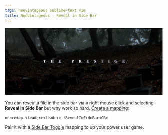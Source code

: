 ```yaml
---
tags: neovintageous sublime-text vim
title: NeoVintageous - Reveal in Side Bar
---
```


![The Prestige (2006)](/assets/2023-05-18-the-prestige.webp)

You can reveal a file in the side bar via a right mouse click and selecting **Reveal in Side Bar** but why work so hard. [Create a mapping](/2022/11/21/vimrc-and-neovintageousrc/):

```vim
nnoremap <leader><leader> :RevealInSideBar<CR>
```

Pair it with a [Side Bar Toggle](/2023/05/15/neovintageous-toggle-sidebar/) mapping to up your power user game.

